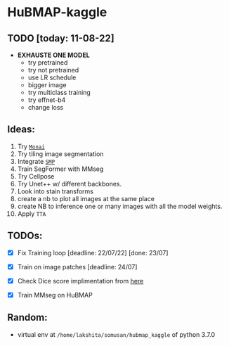 # HuBMAP-kaggle

## TODO [today: 11-08-22]
- **EXHAUSTE ONE MODEL**
  - try pretrained
  - try not pretrained
  - use LR schedule
  - bigger image
  - try multiclass training
  - try effnet-b4
  - change loss

## Ideas:
1. Try [`Monai`](https://github.com/Project-MONAI/MONAI)
2. Try tiling image segmentation
3. Integrate [`SMP`](https://segmentation-modelspytorch.readthedocs.io/en/latest/)
4. Train SegFormer with MMseg
5. Try Cellpose
6. Try Unet++ w/ different backbones.
7. Look into stain transforms
8. create a nb to plot all images at the same place
9. create NB to inference one or many images with all the model weights.
10. Apply `TTA`


## TODOs:
- [X] Fix Training loop [deadline: 22/07/22] [done: 23/07]
- [x] Train on image patches [deadline: 24/07]
- [x] Check Dice score implimentation from [here](https://www.kaggle.com/code/p4rallax/hubmap-hpa-pytorch-baseline-w-tiles-stratifiedkf)
- [x] Train MMseg on HuBMAP


## Random:
- virtual env at `/home/lakshita/somusan/hubmap_kaggle` of python 3.7.0
